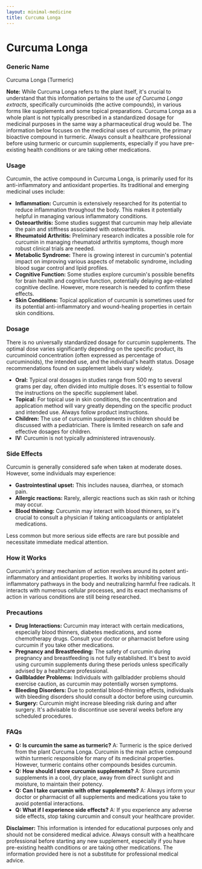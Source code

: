 ```yaml
---
layout: minimal-medicine
title: Curcuma Longa
---
```


# Curcuma Longa
### Generic Name
Curcuma Longa (Turmeric)

**Note:**  While Curcuma Longa refers to the plant itself,  it's crucial to understand that this information pertains to the *use of Curcuma Longa extracts*, specifically curcuminoids (the active compounds), in various forms like supplements and some topical preparations.  Curcuma Longa as a whole plant is not typically prescribed in a standardized dosage for medicinal purposes in the same way a pharmaceutical drug would be.  The information below focuses on the medicinal uses of curcumin, the primary bioactive compound in turmeric.  Always consult a healthcare professional before using turmeric or curcumin supplements, especially if you have pre-existing health conditions or are taking other medications.

### Usage
Curcumin, the active compound in Curcuma Longa, is primarily used for its anti-inflammatory and antioxidant properties.  Its traditional and emerging medicinal uses include:

* **Inflammation:**  Curcumin is extensively researched for its potential to reduce inflammation throughout the body. This makes it potentially helpful in managing various inflammatory conditions.
* **Osteoarthritis:** Some studies suggest that curcumin may help alleviate the pain and stiffness associated with osteoarthritis.
* **Rheumatoid Arthritis:**  Preliminary research indicates a possible role for curcumin in managing rheumatoid arthritis symptoms, though more robust clinical trials are needed.
* **Metabolic Syndrome:** There is growing interest in curcumin's potential impact on improving various aspects of metabolic syndrome, including blood sugar control and lipid profiles.
* **Cognitive Function:** Some studies explore curcumin's possible benefits for brain health and cognitive function, potentially delaying age-related cognitive decline.  However, more research is needed to confirm these effects.
* **Skin Conditions:**  Topical application of curcumin is sometimes used for its potential anti-inflammatory and wound-healing properties in certain skin conditions.


### Dosage
There is no universally standardized dosage for curcumin supplements. The optimal dose varies significantly depending on the specific product, its curcuminoid concentration (often expressed as percentage of curcuminoids), the intended use, and the individual's health status.  Dosage recommendations found on supplement labels vary widely.  

* **Oral:**  Typical oral dosages in studies range from 500 mg to several grams per day, often divided into multiple doses. It's essential to follow the instructions on the specific supplement label.
* **Topical:**  For topical use in skin conditions, the concentration and application method will vary greatly depending on the specific product and intended use. Always follow product instructions.
* **Children:**  The use of curcumin supplements in children should be discussed with a pediatrician.  There is limited research on safe and effective dosages for children.
* **IV:** Curcumin is not typically administered intravenously.


### Side Effects
Curcumin is generally considered safe when taken at moderate doses. However, some individuals may experience:

* **Gastrointestinal upset:**  This includes nausea, diarrhea, or stomach pain.
* **Allergic reactions:**  Rarely, allergic reactions such as skin rash or itching may occur.
* **Blood thinning:**  Curcumin may interact with blood thinners, so it's crucial to consult a physician if taking anticoagulants or antiplatelet medications.


Less common but more serious side effects are rare but possible and necessitate immediate medical attention.

### How it Works
Curcumin's primary mechanism of action revolves around its potent anti-inflammatory and antioxidant properties. It works by inhibiting various inflammatory pathways in the body and neutralizing harmful free radicals.  It interacts with numerous cellular processes, and its exact mechanisms of action in various conditions are still being researched.


### Precautions
* **Drug Interactions:** Curcumin may interact with certain medications, especially blood thinners, diabetes medications, and some chemotherapy drugs. Consult your doctor or pharmacist before using curcumin if you take other medications.
* **Pregnancy and Breastfeeding:**  The safety of curcumin during pregnancy and breastfeeding is not fully established. It's best to avoid using curcumin supplements during these periods unless specifically advised by a healthcare professional.
* **Gallbladder Problems:** Individuals with gallbladder problems should exercise caution, as curcumin may potentially worsen symptoms.
* **Bleeding Disorders:** Due to potential blood-thinning effects, individuals with bleeding disorders should consult a doctor before using curcumin.
* **Surgery:**  Curcumin might increase bleeding risk during and after surgery.  It's advisable to discontinue use several weeks before any scheduled procedures.


### FAQs
* **Q: Is curcumin the same as turmeric?** A: Turmeric is the spice derived from the plant Curcuma Longa. Curcumin is the main active compound within turmeric responsible for many of its medicinal properties.  However, turmeric contains other compounds besides curcumin.
* **Q: How should I store curcumin supplements?** A: Store curcumin supplements in a cool, dry place, away from direct sunlight and moisture, to maintain their potency.
* **Q:  Can I take curcumin with other supplements?** A:  Always inform your doctor or pharmacist of all supplements and medications you take to avoid potential interactions.
* **Q: What if I experience side effects?** A: If you experience any adverse side effects, stop taking curcumin and consult your healthcare provider.

**Disclaimer:** This information is intended for educational purposes only and should not be considered medical advice.  Always consult with a healthcare professional before starting any new supplement, especially if you have pre-existing health conditions or are taking other medications.  The information provided here is not a substitute for professional medical advice.
